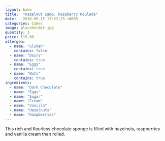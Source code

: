 ```yaml
---
layout: bake
title:  "Hazelnut &amp; Raspberry Roulade"
date:   2016-05-15 17:22:23 +0000
categories: Cakes
image: placeholder.jpg
quantity: 1
price: €15.00
allergen:
  - name: "Gluten"
    contains: false
  - name: "Dairy"
    contains: true
  - name: "Eggs"
    contains: true
  - name: "Nuts"
    contains: true
ingredients:
  - name: "Dark Chocolate"
  - name: "Eggs"
  - name: "Sugar"
  - name: "Cream"
  - name: "Vanilla"
  - name: "Hazelnuts"
  - name: "Raspberries"
---
```

This rich and flourless chocolate sponge is filled with hazelnuts, raspberries and vanilla cream then rolled.
